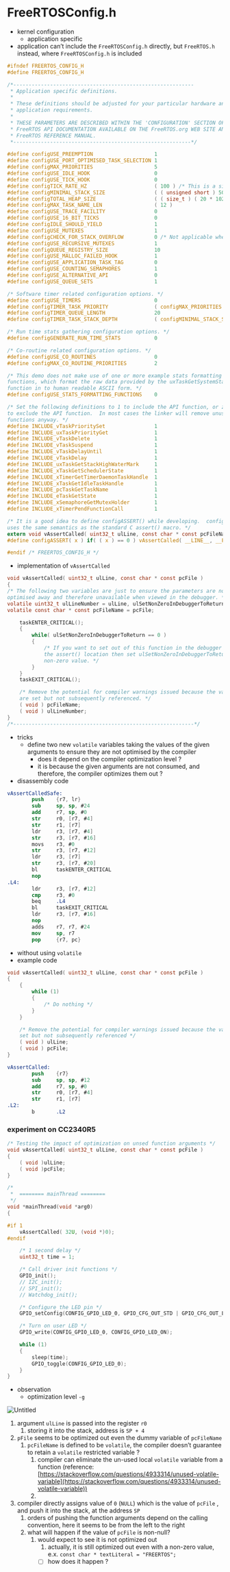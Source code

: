 # FreeRTOSConfig.h

- kernel configuration
    - application specific
- application can’t include the `FreeRTOSConfig.h` directly, but `FreeRTOS.h` instead, where `FreeRTOSConfig.h` is included

```c
#ifndef FREERTOS_CONFIG_H
#define FREERTOS_CONFIG_H

/*-----------------------------------------------------------
 * Application specific definitions.
 *
 * These definitions should be adjusted for your particular hardware and
 * application requirements.
 *
 * THESE PARAMETERS ARE DESCRIBED WITHIN THE 'CONFIGURATION' SECTION OF THE
 * FreeRTOS API DOCUMENTATION AVAILABLE ON THE FreeRTOS.org WEB SITE AND IN THE
 * FreeRTOS REFERENCE MANUAL.
 *----------------------------------------------------------*/

#define configUSE_PREEMPTION					1
#define configUSE_PORT_OPTIMISED_TASK_SELECTION	1
#define configMAX_PRIORITIES					5
#define configUSE_IDLE_HOOK						0
#define configUSE_TICK_HOOK						0
#define configTICK_RATE_HZ						( 100 ) /* This is a simulated environment and therefore not real-time. */
#define configMINIMAL_STACK_SIZE				( ( unsigned short ) 50 ) /* In this simulated case, the stack only has to hold one small structure as the real stack is part of the win32 thread. */
#define configTOTAL_HEAP_SIZE					( ( size_t ) ( 20 * 1024 ) )
#define configMAX_TASK_NAME_LEN					( 12 )
#define configUSE_TRACE_FACILITY				0
#define configUSE_16_BIT_TICKS					0
#define configIDLE_SHOULD_YIELD					1
#define configUSE_MUTEXES						1
#define configCHECK_FOR_STACK_OVERFLOW			0 /* Not applicable when using the Win32 simulator. */
#define configUSE_RECURSIVE_MUTEXES				1
#define configQUEUE_REGISTRY_SIZE				10
#define configUSE_MALLOC_FAILED_HOOK			1
#define configUSE_APPLICATION_TASK_TAG			0
#define configUSE_COUNTING_SEMAPHORES			1
#define configUSE_ALTERNATIVE_API				0
#define configUSE_QUEUE_SETS					1

/* Software timer related configuration options. */
#define configUSE_TIMERS						0
#define configTIMER_TASK_PRIORITY				( configMAX_PRIORITIES - 1 )
#define configTIMER_QUEUE_LENGTH				20
#define configTIMER_TASK_STACK_DEPTH			( configMINIMAL_STACK_SIZE * 2 )

/* Run time stats gathering configuration options. */
#define configGENERATE_RUN_TIME_STATS			0

/* Co-routine related configuration options. */
#define configUSE_CO_ROUTINES 					0
#define configMAX_CO_ROUTINE_PRIORITIES 		2

/* This demo does not make use of one or more example stats formatting
functions, which format the raw data provided by the uxTaskGetSystemState()
function in to human readable ASCII form. */
#define configUSE_STATS_FORMATTING_FUNCTIONS	0

/* Set the following definitions to 1 to include the API function, or zero
to exclude the API function.  In most cases the linker will remove unused
functions anyway. */
#define INCLUDE_vTaskPrioritySet				1
#define INCLUDE_uxTaskPriorityGet				1
#define INCLUDE_vTaskDelete						1
#define INCLUDE_vTaskSuspend					1
#define INCLUDE_vTaskDelayUntil					1
#define INCLUDE_vTaskDelay						1
#define INCLUDE_uxTaskGetStackHighWaterMark		1
#define INCLUDE_xTaskGetSchedulerState			1
#define INCLUDE_xTimerGetTimerDaemonTaskHandle	1
#define INCLUDE_xTaskGetIdleTaskHandle			1
#define INCLUDE_pcTaskGetTaskName				1
#define INCLUDE_eTaskGetState					1
#define INCLUDE_xSemaphoreGetMutexHolder		1
#define INCLUDE_xTimerPendFunctionCall			1

/* It is a good idea to define configASSERT() while developing.  configASSERT()
uses the same semantics as the standard C assert() macro. */
extern void vAssertCalled( uint32_t ulLine, const char * const pcFileName );
#define configASSERT( x ) if( ( x ) == 0 ) vAssertCalled( __LINE__, __FILE__ )

#endif /* FREERTOS_CONFIG_H */

```

- implementation of `vAssertCalled`

```c
void vAssertCalled( uint32_t ulLine, const char * const pcFile )
{
/* The following two variables are just to ensure the parameters are not
optimised away and therefore unavailable when viewed in the debugger. */
volatile uint32_t ulLineNumber = ulLine, ulSetNonZeroInDebuggerToReturn = 0;
volatile const char * const pcFileName = pcFile;

	taskENTER_CRITICAL();
	{
		while( ulSetNonZeroInDebuggerToReturn == 0 )
		{
			/* If you want to set out of this function in the debugger to see
			the	assert() location then set ulSetNonZeroInDebuggerToReturn to a
			non-zero value. */
		}
	}
	taskEXIT_CRITICAL();

	/* Remove the potential for compiler warnings issued because the variables
	are set but not subsequently referenced. */
	( void ) pcFileName;
	( void ) ulLineNumber;
}
/*-----------------------------------------------------------*/
```

- tricks
    - define two new `volatile` variables taking the values of the given arguments to ensure they are not optimised by the compiler
        - does it depend on the compiler optimization level ?
        - it is because the given arguments are not consumed, and therefore, the compiler optimizes them out ?
- disassembly code

```nasm
vAssertCalledSafe:
        push    {r7, lr}
        sub     sp, sp, #24
        add     r7, sp, #0
        str     r0, [r7, #4]
        str     r1, [r7]
        ldr     r3, [r7, #4]
        str     r3, [r7, #16]
        movs    r3, #0
        str     r3, [r7, #12]
        ldr     r3, [r7]
        str     r3, [r7, #20]
        bl      taskENTER_CRITICAL
        nop
.L4:
        ldr     r3, [r7, #12]
        cmp     r3, #0
        beq     .L4
        bl      taskEXIT_CRITICAL
        ldr     r3, [r7, #16]
        nop
        adds    r7, r7, #24
        mov     sp, r7
        pop     {r7, pc}
```

- without using `volatile`
- example code

```c
void vAssertCalled( uint32_t ulLine, const char * const pcFile )
{
    {
        while (1)
        {
            /* Do nothing */
        }
    }

    /* Remove the potential for compiler warnings issued because the variables are
    set but not subsequently referenced */
    ( void ) ulLine;
    ( void ) pcFile;
}
```

```nasm
vAssertCalled:
        push    {r7}
        sub     sp, sp, #12
        add     r7, sp, #0
        str     r0, [r7, #4]
        str     r1, [r7]
.L2:
        b       .L2
```

### experiment on CC2340R5

```c
/* Testing the impact of optimization on unsed function arguments */
void vAssertCalled( uint32_t ulLine, const char * const pcFile )
{
    ( void )ulLine;
    ( void )pcFile;
}

/*
 *  ======== mainThread ========
 */
void *mainThread(void *arg0)
{

#if 1
    vAssertCalled( 32U, (void *)0);
#endif

    /* 1 second delay */
    uint32_t time = 1;

    /* Call driver init functions */
    GPIO_init();
    // I2C_init();
    // SPI_init();
    // Watchdog_init();

    /* Configure the LED pin */
    GPIO_setConfig(CONFIG_GPIO_LED_0, GPIO_CFG_OUT_STD | GPIO_CFG_OUT_LOW);

    /* Turn on user LED */
    GPIO_write(CONFIG_GPIO_LED_0, CONFIG_GPIO_LED_ON);

    while (1)
    {
        sleep(time);
        GPIO_toggle(CONFIG_GPIO_LED_0);
    }
}

```

- observation
    - optimization level `-g`

![Untitled](FreeRTOSConfig%20h%205abfb73020164b789bba4e28534b23fc/Untitled.png)

1. argument `ulLine` is passed into the register `r0`
    1. storing it into the stack, address is `SP + 4`
2. `pFile` seems to be optimized out even the dummy variable of `pcFileName`
    1. `pcFileName` is defined to be `volatile`, the compiler doesn’t guarantee to retain a `volatile` restricted variable ?
        1. compiler can eliminate the un-used local `volatile` variable from a function (reference: [https://stackoverflow.com/questions/4933314/unused-volatile-variable](https://stackoverflow.com/questions/4933314/unused-volatile-variable))
        2. 
3. compiler directly assigns value of `0` (`NULL`) which is the value of `pcFile` , and push it into the stack, at the address `SP`
    1. orders of pushing the function arguments depend on the calling convention, here it seems to be from the left to the right
    2. what will happen if the value of `pcFile` is non-null?
        1. would expect to see it is not optimized out
            1. actually, it is still optimized out even with a non-zero value, e.x. `const char * textLiteral = "FREERTOS";`
            - [ ]  how does it happen ?